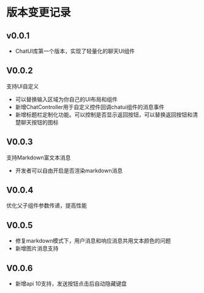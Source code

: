 # 版本变更记录

## v0.0.1
- ChatUI库第一个版本，实现了轻量化的聊天UI组件



## V0.0.2

支持UI自定义

- 可以替换输入区域为你自己的UI布局和组件
- 新增ChatController用于自定义控件回调chatui组件的消息事件
- 新增标题栏定制化功能。可以控制是否显示返回按钮，可以替换返回按钮和清楚聊天按钮的图标

## V0.0.3

支持Markdown富文本消息

- 开发者可以自由开启是否渲染markdown消息

## V0.0.4

优化父子组件参数传递，提高性能

## V0.0.5
- 修复markdown模式下，用户消息和响应消息共用文本颜色的问题
- 新增图片消息支持

## V0.0.6
- 新增api 10支持，发送按钮点击后自动隐藏键盘